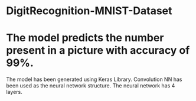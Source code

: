 # DigitRecognition-MNIST-Dataset
# The model predicts the number present in a picture with accuracy of 99%.
The model has been generated using Keras Library.
Convolution NN has been used as the neural network structure.
The neural network has 4 layers.
